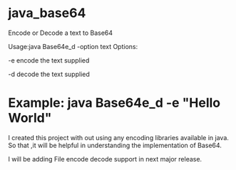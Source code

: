 # java_base64
Encode or Decode a text to Base64

Usage:java Base64e_d -option text
Options:

-e      encode the text supplied

-d      decode the text supplied

Example: java Base64e_d -e "Hello World"
============================================

I created this project with out using any encoding libraries available in java.
So that ,it will be helpful in understanding the implementation of Base64.

I will be adding File encode decode support in next major release.



